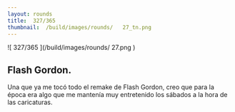```yaml
---
layout:	rounds
title:	327/365
thumbnail:	/build/images/rounds/	27_tn.png
---
```


![	327/365	](/build/images/rounds/	27.png	)

##	Flash Gordon.
Una que ya me tocó todo el remake de Flash Gordon, creo que para la época era algo que me mantenía muy entretenido los sábados a la hora de las caricaturas.

